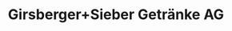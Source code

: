 ---
title: "Girsberger+Sieber Getränke AG"
url: /uster/girsberger-sieber-getraenke-ag/
shop: Supermarkt
---